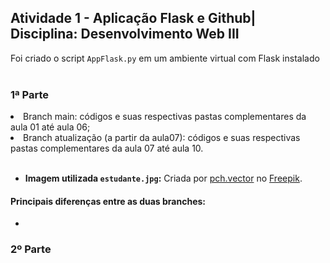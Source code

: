 <h2>Atividade 1 - Aplicação Flask e Github| Disciplina: Desenvolvimento Web III</h2>
Foi criado o script <code>AppFlask.py</code> em um ambiente virtual com Flask instalado<br><br>

<h3>1ª Parte</h3>
<li>Branch main: códigos e suas respectivas pastas complementares da aula 01 até aula 06;</li>
<li>Branch atualização (a partir da aula07): códigos e suas respectivas pastas complementares da aula 07 até aula 10.</li> <br>

- **Imagem utilizada <code>estudante.jpg</code>:** Criada por [pch.vector](https://www.freepik.com/author/pch-vector) no [Freepik](https://www.freepik.com).

<h4>Principais diferenças entre as duas branches:</h4>
<ul>
  <li>
</ul>



<h3>2º Parte</h3>
